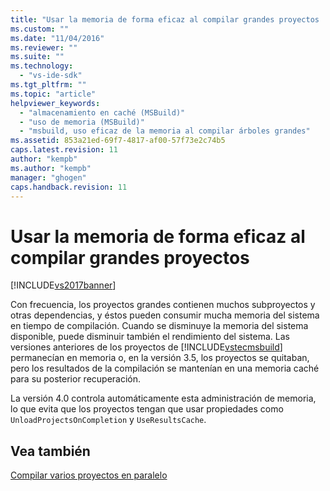 ```yaml
---
title: "Usar la memoria de forma eficaz al compilar grandes proyectos | Microsoft Docs"
ms.custom: ""
ms.date: "11/04/2016"
ms.reviewer: ""
ms.suite: ""
ms.technology: 
  - "vs-ide-sdk"
ms.tgt_pltfrm: ""
ms.topic: "article"
helpviewer_keywords: 
  - "almacenamiento en caché (MSBuild)"
  - "uso de memoria (MSBuild)"
  - "msbuild, uso eficaz de la memoria al compilar árboles grandes"
ms.assetid: 853a21ed-69f7-4817-af00-57f73e2c74b5
caps.latest.revision: 11
author: "kempb"
ms.author: "kempb"
manager: "ghogen"
caps.handback.revision: 11
---
```

# Usar la memoria de forma eficaz al compilar grandes proyectos
[!INCLUDE[vs2017banner](../code-quality/includes/vs2017banner.md)]

Con frecuencia, los proyectos grandes contienen muchos subproyectos y otras dependencias, y éstos pueden consumir mucha memoria del sistema en tiempo de compilación.  Cuando se disminuye la memoria del sistema disponible, puede disminuir también el rendimiento del sistema.  Las versiones anteriores de los proyectos de [!INCLUDE[vstecmsbuild](../extensibility/internals/includes/vstecmsbuild_md.md)] permanecían en memoria o, en la versión 3.5, los proyectos se quitaban, pero los resultados de la compilación se mantenían en una memoria caché para su posterior recuperación.  
  
 La versión 4.0 controla automáticamente esta administración de memoria, lo que evita que los proyectos tengan que usar propiedades como `UnloadProjectsOnCompletion` y `UseResultsCache`.  
  
## Vea también  
 [Compilar varios proyectos en paralelo](../msbuild/building-multiple-projects-in-parallel-with-msbuild.md)